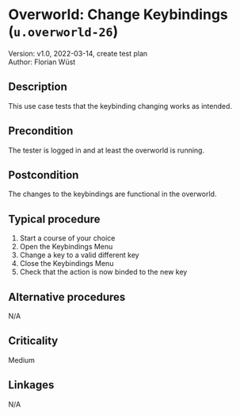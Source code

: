 # Overworld: Change Keybindings (`u.overworld-26`)

Version: v1.0, 2022-03-14, create test plan \
Author: Florian Wüst

## Description

This use case tests that the keybinding changing works as intended.

## Precondition

The tester is logged in and at least the overworld is running.

## Postcondition

The changes to the keybindings are functional in the overworld.

## Typical procedure

1. Start a course of your choice
2. Open the Keybindings Menu
3. Change a key to a valid different key
4. Close the Keybindings Menu
5. Check that the action is now binded to the new key

## Alternative procedures

N/A

## Criticality

Medium

## Linkages

N/A
